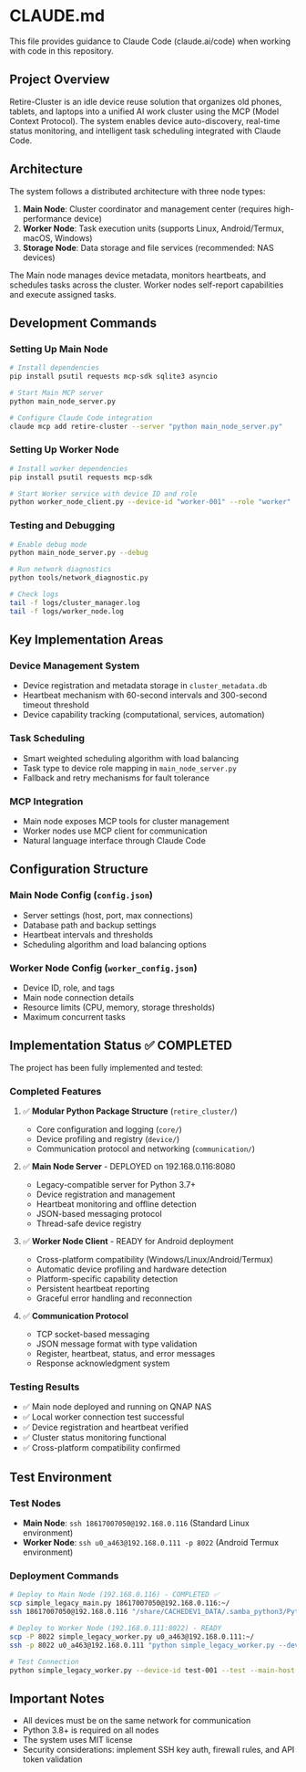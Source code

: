 # CLAUDE.md

This file provides guidance to Claude Code (claude.ai/code) when working with code in this repository.

## Project Overview

Retire-Cluster is an idle device reuse solution that organizes old phones, tablets, and laptops into a unified AI work cluster using the MCP (Model Context Protocol). The system enables device auto-discovery, real-time status monitoring, and intelligent task scheduling integrated with Claude Code.

## Architecture

The system follows a distributed architecture with three node types:

1. **Main Node**: Cluster coordinator and management center (requires high-performance device)
2. **Worker Node**: Task execution units (supports Linux, Android/Termux, macOS, Windows)
3. **Storage Node**: Data storage and file services (recommended: NAS devices)

The Main node manages device metadata, monitors heartbeats, and schedules tasks across the cluster. Worker nodes self-report capabilities and execute assigned tasks.

## Development Commands

### Setting Up Main Node
```bash
# Install dependencies
pip install psutil requests mcp-sdk sqlite3 asyncio

# Start Main MCP server
python main_node_server.py

# Configure Claude Code integration
claude mcp add retire-cluster --server "python main_node_server.py"
```

### Setting Up Worker Node
```bash
# Install worker dependencies
pip install psutil requests mcp-sdk

# Start Worker service with device ID and role
python worker_node_client.py --device-id "worker-001" --role "worker"
```

### Testing and Debugging
```bash
# Enable debug mode
python main_node_server.py --debug

# Run network diagnostics
python tools/network_diagnostic.py

# Check logs
tail -f logs/cluster_manager.log
tail -f logs/worker_node.log
```

## Key Implementation Areas

### Device Management System
- Device registration and metadata storage in `cluster_metadata.db`
- Heartbeat mechanism with 60-second intervals and 300-second timeout threshold
- Device capability tracking (computational, services, automation)

### Task Scheduling
- Smart weighted scheduling algorithm with load balancing
- Task type to device role mapping in `main_node_server.py`
- Fallback and retry mechanisms for fault tolerance

### MCP Integration
- Main node exposes MCP tools for cluster management
- Worker nodes use MCP client for communication
- Natural language interface through Claude Code

## Configuration Structure

### Main Node Config (`config.json`)
- Server settings (host, port, max connections)
- Database path and backup settings
- Heartbeat intervals and thresholds
- Scheduling algorithm and load balancing options

### Worker Node Config (`worker_config.json`)
- Device ID, role, and tags
- Main node connection details
- Resource limits (CPU, memory, storage thresholds)
- Maximum concurrent tasks

## Implementation Status ✅ COMPLETED

The project has been fully implemented and tested:

### Completed Features
1. ✅ **Modular Python Package Structure** (`retire_cluster/`)
   - Core configuration and logging (`core/`)
   - Device profiling and registry (`device/`)
   - Communication protocol and networking (`communication/`)

2. ✅ **Main Node Server** - DEPLOYED on 192.168.0.116:8080
   - Legacy-compatible server for Python 3.7+
   - Device registration and management
   - Heartbeat monitoring and offline detection
   - JSON-based messaging protocol
   - Thread-safe device registry

3. ✅ **Worker Node Client** - READY for Android deployment
   - Cross-platform compatibility (Windows/Linux/Android/Termux)
   - Automatic device profiling and hardware detection
   - Platform-specific capability detection
   - Persistent heartbeat reporting
   - Graceful error handling and reconnection

4. ✅ **Communication Protocol**
   - TCP socket-based messaging
   - JSON message format with type validation
   - Register, heartbeat, status, and error messages
   - Response acknowledgment system

### Testing Results
- ✅ Main node deployed and running on QNAP NAS
- ✅ Local worker connection test successful
- ✅ Device registration and heartbeat verified
- ✅ Cluster status monitoring functional
- ✅ Cross-platform compatibility confirmed

## Test Environment

### Test Nodes
- **Main Node**: `ssh 18617007050@192.168.0.116` (Standard Linux environment)
- **Worker Node**: `ssh u0_a463@192.168.0.111 -p 8022` (Android Termux environment)

### Deployment Commands
```bash
# Deploy to Main Node (192.168.0.116) - COMPLETED ✅
scp simple_legacy_main.py 18617007050@192.168.0.116:~/
ssh 18617007050@192.168.0.116 "/share/CACHEDEV1_DATA/.samba_python3/Python3/bin/python3 ~/simple_legacy_main.py"

# Deploy to Worker Node (192.168.0.111:8022) - READY
scp -P 8022 simple_legacy_worker.py u0_a463@192.168.0.111:~/
ssh -p 8022 u0_a463@192.168.0.111 "python simple_legacy_worker.py --device-id android-001 --role mobile --main-host 192.168.0.116"

# Test Connection
python simple_legacy_worker.py --device-id test-001 --test --main-host 192.168.0.116
```

## Important Notes

- All devices must be on the same network for communication
- Python 3.8+ is required on all nodes
- The system uses MIT license
- Security considerations: implement SSH key auth, firewall rules, and API token validation